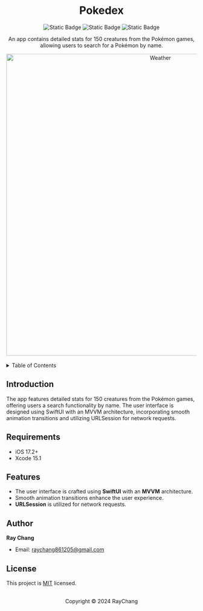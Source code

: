 <div align="center">

# Pokedex

![Static Badge](https://img.shields.io/badge/Swift-5.0-orange?logo=swift&style=for-the-badge) 
![Static Badge](https://img.shields.io/badge/License-MIT-blue?style=for-the-badge) 
![Static Badge](https://img.shields.io/badge/iOS-17.2+-lightgrey?style=for-the-badge)

An app contains detailed stats for 150 creatures from the Pokémon games, allowing users to search for a Pokémon by name.

<img src="https://github.com/HRayChang/Weather/assets/111962195/fcd82049-e054-46c2-89ab-28e533038eea" alt="Weather" width="800">
</div>

<br />

<details>
  <summary>Table of Contents</summary>
  <ul>
    <li><a href="#introduction">Introduction</a></li>
    <li><a href="#requirements">Requirements</a></li>
    <li><a href="#features">Features</a></li>
    <li><a href="#author">Author</a></li>
    <li><a href="#license">License</a></li>
  </ul>
</details>

<!-- Introduction -->
## Introduction
The app features detailed stats for 150 creatures from the Pokémon games, offering users a search functionality by name. The user interface is designed using SwiftUI with an MVVM architecture, incorporating smooth animation transitions and utilizing URLSession for network requests.

<!-- Requirements -->
## Requirements
- iOS 17.2+
- Xcode 15.1

<!-- Features -->
## Features
- The user interface is crafted using **SwiftUI** with an **MVVM** architecture.
- Smooth animation transitions enhance the user experience.
- **URLSession** is utilized for network requests.

<!-- Author -->
## Author
 **Ray Chang**
* Email: [raychang861205@gmail.com]()

<!-- License -->
## License
This project is [MIT](https://github.com/HRayChang/Art-Institute-of-Chicago/blob/main/LICENSE) licensed.

<br />

<div align="center">
Copyright © 2024 RayChang
</div>
